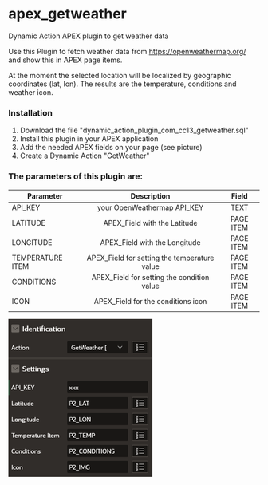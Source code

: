 # apex_getweather
Dynamic Action APEX plugin to get weather data

Use this Plugin to fetch weather data from https://openweathermap.org/ and show this in APEX page items.

At the moment the selected location will be localized by geographic coordinates (lat, lon). The results are the temperature, conditions and weather icon.

### Installation

1. Download the file "dynamic_action_plugin_com_cc13_getweather.sql"
2. Install this plugin in your APEX application
3. Add the needed APEX fields on your page (see picture)
4. Create a Dynamic Action "GetWeather"

### The parameters of this plugin are:

| Parameter        | Description           | Field           |
| ------------- |:-------------:| :-------------:|
| API_KEY      | your OpenWeathermap API_KEY | TEXT |
| LATITUDE      | APEX_Field with the Latitude      | PAGE ITEM |
| LONGITUDE | APEX_Field with the Longitude     | PAGE ITEM |
| TEMPERATURE ITEM | APEX_Field for setting the temperature value      | PAGE ITEM |
| CONDITIONS | APEX_Field for setting the condition value     | PAGE ITEM |
| ICON | APEX_Field for the conditions icon      | PAGE ITEM |

![Image of needed Items](GetWeather_Items.png)
